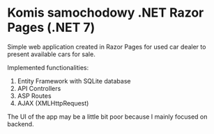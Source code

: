 # Komis samochodowy .NET Razor Pages (.NET 7)
Simple web application created in Razor Pages for used car dealer to present available cars for sale.

Implemented functionalities:
1. Entity Framework with SQLite database
2. API Controllers
3. ASP Routes
4. AJAX (XMLHttpRequest)

The UI of the app may be a little bit poor because I mainly focused on backend.
